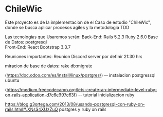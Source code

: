 # ChileWic
Este proyecto es de la implementacion de el Caso de estudio "ChileWic", donde se busca aplicar procesos agiles y la metodologia TDD

Las tecnologias que Usaremos serán:
Back-End:  Rails 5.2.3
           Ruby 2.6.0 
Base de Datos: postgresql            
Front-End: React
           Bootstrap 3.3.7

Reuniones importantes:
Reunion Discord server por definir
21:30 hrs




miracion de base de datos: 
rake db:migrate

(https://doc.odoo.com/es/install/linux/postgres/) -- instalacion postgressql ubuntu

(https://medium.freecodecamp.org/lets-create-an-intermediate-level-ruby-on-rails-application-d7c6e997c63f) -- tutorial inicializacion ruby 

https://blog.g3ortega.com/2013/08/usando-postgresql-con-ruby-on-rails.html#.XNsS4XUzZuQ postgres y ruby on rails



